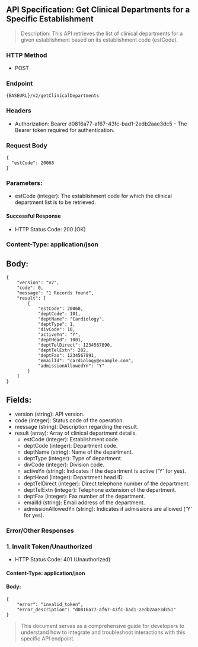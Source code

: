 ## API Specification: Get Clinical Departments for a Specific Establishment
> Description: This API retrieves the list of clinical departments for a given establishment based on its establishment code (estCode).

### HTTP Method
- POST

### Endpoint
 ``` {BASEURL}/v2/getClinicalDepartments ```

### Headers
- Authorization: Bearer d0816a77-af67-43fc-bad1-2edb2aae3dc5 - The Bearer token required for authentication.
### Request Body
```
{
  "estCode": 20068
}
```
### Parameters:
- estCode (integer): The establishment code for which the clinical department list is to be retrieved.
#### Successful Response
- HTTP Status Code: 200 (OK)

### Content-Type: application/json

## Body:

```
{
    "version": "v2",
    "code": 0,
    "message": "1 Records found",
    "result": [
        {
            "estCode": 20068,
            "deptCode": 101,
            "deptName": "Cardiology",
            "deptType": 1,
            "divCode": 10,
            "activeYn": "Y",
            "deptHead": 1001,
            "deptTelDirect": 1234567890,
            "deptTelExtn": 202,
            "deptFax": 1234567891,
            "emailId": "cardiology@example.com",
            "admissionAllowedYn": "Y"
        }
    ]
}
```
## Fields:

- version (string): API version.
- code (integer): Status code of the operation.
- message (string): Description regarding the result.
- result (array): Array of clinical department details.
  - estCode (integer): Establishment code.
  - deptCode (integer): Department code.
  - deptName (string): Name of the department.
  - deptType (integer): Type of department.
  - divCode (integer): Division code.
  - activeYn (string): Indicates if the department is active ('Y' for yes).
  - deptHead (integer): Department head ID.
  - deptTelDirect (integer): Direct telephone number of the department.
  - deptTelExtn (integer): Telephone extension of the department.
  - deptFax (integer): Fax number of the department.
  - emailId (string): Email address of the department.
  - admissionAllowedYn (string): Indicates if admissions are allowed ('Y' for yes).

### Error/Other Responses

### 1. Invalit Token/Unauthorized
 -  HTTP Status Code: 401 (Unauthorized)
#### Content-Type: application/json
#### Body:
```
{
    "error": "invalid_token",
    "error_description": "d0816a77-af67-43fc-bad1-2edb2aae3dc51"
}
```



> This document serves as a comprehensive guide for developers to understand how to integrate and troubleshoot interactions with this specific API endpoint.
